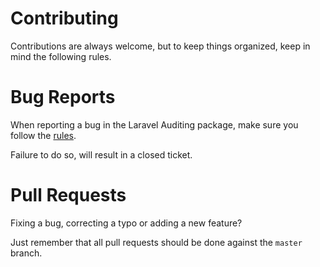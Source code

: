 # Contributing

Contributions are always welcome, but to keep things organized, keep in mind the following rules.

# Bug Reports

When reporting a bug in the Laravel Auditing package, make sure you follow the [rules](http://www.laravel-auditing.com/docs/master/problems).

Failure to do so, will result in a closed ticket.

# Pull Requests

Fixing a bug, correcting a typo or adding a new feature?

Just remember that all pull requests should be done against the `master` branch.
